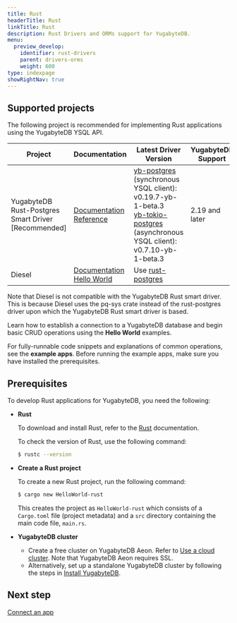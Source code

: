 ```yaml
---
title: Rust
headerTitle: Rust
linkTitle: Rust
description: Rust Drivers and ORMs support for YugabyteDB.
menu:
  preview_develop:
    identifier: rust-drivers
    parent: drivers-orms
    weight: 600
type: indexpage
showRightNav: true
---
```


## Supported projects

The following project is recommended for implementing Rust applications using the YugabyteDB YSQL API.

| Project | Documentation | Latest Driver Version | YugabyteDB Support | Example&nbsp;Apps |
| ------- | ------------- | --------------------- | ------------------ | ------------ |
| YugabyteDB Rust-Postgres Smart Driver [Recommended] | [Documentation](yb-rust-postgres/)<br /> [Reference](rust-postgres-reference/) | [yb-postgres](https://crates.io/crates/yb-postgres) (synchronous YSQL client): v0.19.7-yb-1-beta.3 <br/> [yb-tokio-postgres](https://crates.io/crates/yb-tokio-postgres) (asynchronous YSQL client): v0.7.10-yb-1-beta.3 | 2.19 and later | |
| Diesel | [Documentation](diesel/) <br/> [Hello World](../orms/rust/ysql-diesel/) | Use [rust-postgres](https://github.com/sfackler/rust-postgres) | |[Diesel&nbsp;app](https://github.com/YugabyteDB-Samples/orm-examples/tree/master/rust/diesel) |

Note that Diesel is not compatible with the YugabyteDB Rust smart driver. This is because Diesel uses the pq-sys crate instead of the rust-postgres driver upon which the YugabyteDB Rust smart driver is based.

Learn how to establish a connection to a YugabyteDB database and begin basic CRUD operations using the **Hello World** examples.

For fully-runnable code snippets and explanations of common operations, see the **example apps**. Before running the example apps, make sure you have installed the prerequisites.

## Prerequisites

To develop Rust applications for YugabyteDB, you need the following:

- **Rust**

  To download and install Rust, refer to the [Rust](https://doc.rust-lang.org/cargo/getting-started/installation.html) documentation.

  To check the version of Rust, use the following command:

  ```sh
  $ rustc --version
  ```

- **Create a Rust project**

  To create a new Rust project, run the following command:

  ```sh
  $ cargo new HelloWorld-rust
  ```

  This creates the project as `HelloWorld-rust` which consists of a `Cargo.toml` file (project metadata) and a `src` directory containing the main code file, `main.rs`.

- **YugabyteDB cluster**

  - Create a free cluster on YugabyteDB Aeon. Refer to [Use a cloud cluster](/preview/quick-start-yugabytedb-managed/). Note that YugabyteDB Aeon requires SSL.
  - Alternatively, set up a standalone YugabyteDB cluster by following the steps in [Install YugabyteDB](/preview/quick-start/macos/).

## Next step

[Connect an app](yb-rust-postgres/)
